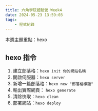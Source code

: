 ```yaml
---
title: 六角學院體驗營 Week4
date: 2024-05-23 13:59:03
tags:
    - 程式紀錄
---
```

本週主題重點：hexo
## hexo 指令
1. 建立部落格：`hexo init 你的網站名稱 `
3. 開啟伺服器：`hexo server`
4. 新增一篇部落格：`hexo new "部落格標題"`
5. 輸出實際網頁： `hexo generate`
6. 清除快取：`hexo clean`
7. 部署網站：`hexo deploy`
